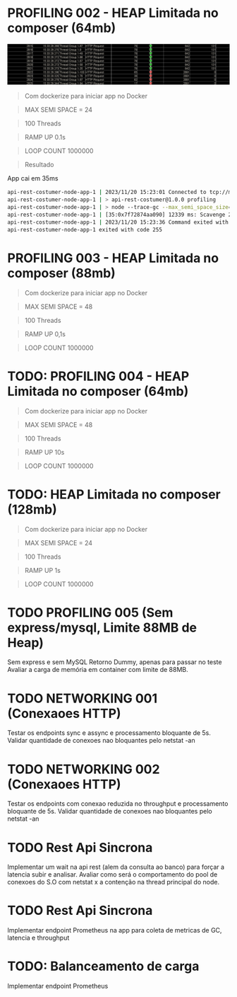 # PROFILING 002 - HEAP Limitada no composer (64mb)

![Alt text](image.png)

> Com dockerize para iniciar app no Docker

> MAX SEMI SPACE = 24

> 100 Threads

> RAMP UP 0.1s

> LOOP COUNT 1000000

> Resultado

App cai em 35ms

```bash
api-rest-costumer-node-app-1 | 2023/11/20 15:23:01 Connected to tcp://mysql-container:3306
api-rest-costumer-node-app-1 | > api-rest-costumer@1.0.0 profiling
api-rest-costumer-node-app-1 | > node --trace-gc --max_semi_space_size=24 index.js 2>&1
api-rest-costumer-node-app-1 | [35:0x7f72874aa090] 12339 ms: Scavenge 20.3 (31.2) -> 15.7 (31.8) MB, 16.24 / 4.95 ms (average mu = 0.999, current mu = 0.994) task;
api-rest-costumer-node-app-1 | 2023/11/20 15:23:36 Command exited with error: signal: killed
api-rest-costumer-node-app-1 exited with code 255
```

# PROFILING 003 - HEAP Limitada no composer (88mb)

> Com dockerize para iniciar app no Docker

> MAX SEMI SPACE = 48

> 100 Threads

> RAMP UP 0,1s

> LOOP COUNT 1000000

# TODO: PROFILING 004 - HEAP Limitada no composer (64mb)

> Com dockerize para iniciar app no Docker

> MAX SEMI SPACE = 48

> 100 Threads

> RAMP UP 10s

> LOOP COUNT 1000000

# TODO: HEAP Limitada no composer (128mb)

> Com dockerize para iniciar app no Docker

> MAX SEMI SPACE = 24

> 100 Threads

> RAMP UP 1s

> LOOP COUNT 1000000

# TODO PROFILING 005 (Sem express/mysql, Limite 88MB de Heap)

Sem express e sem MySQL
Retorno Dummy, apenas para passar no teste
Avaliar a carga de memória em container com limite de 88MB.

# TODO NETWORKING 001 (Conexaoes HTTP)

Testar os endpoints sync e assync e processamento bloquante de 5s.
Validar quantidade de conexoes nao bloquantes pelo netstat -an

# TODO NETWORKING 002 (Conexaoes HTTP)

Testar os endpoints com conexao reduzida no throughput e processamento bloquante de 5s.
Validar quantidade de conexoes nao bloquantes pelo netstat -an

# TODO Rest Api Sincrona

Implementar um wait na api rest (alem da consulta ao banco) para forçar a latencia subir e analisar.
Avaliar como será o comportamento do pool de conexoes do S.O com netstat x a contenção na thread principal do node.

# TODO Rest Api Sincrona

Implementar endpoint Prometheus na app para coleta de metricas de GC, latencia e throughput

# TODO: Balanceamento de carga

Implementar endpoint Prometheus
